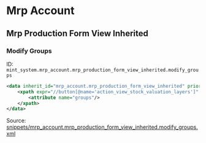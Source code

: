 # Mrp Account

## Mrp Production Form View Inherited

### Modify Groups

ID: `mint_system.mrp_account.mrp_production_form_view_inherited.modify_groups`

```xml
<data inherit_id="mrp_account.mrp_production_form_view_inherited" priority="50">
    <xpath expr="//button[@name='action_view_stock_valuation_layers']" position="attributes">
        <attribute name="groups"/>
    </xpath>
</data>

```
Source: [snippets/mrp_account.mrp_production_form_view_inherited.modify_groups.xml](https://github.com/Mint-System/Odoo-Build/tree/main/snippets/mrp_account.mrp_production_form_view_inherited.modify_groups.xml)

